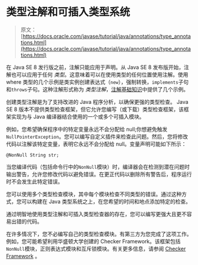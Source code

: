 # 类型注解和可插入类型系统

> 原文： [https://docs.oracle.com/javase/tutorial/java/annotations/type_annotations.html](https://docs.oracle.com/javase/tutorial/java/annotations/type_annotations.html)

在 Java SE 8 发行版之前，注解只能应用于声明。从 Java SE 8 发布版开始，注解也可以应用于任何 _类型_。这意味着可以在使用类型的任何位置使用注解。使用 where 类型的几个示例是类实例创建表达式（`new`），强制转换，`implements`子句和`throws`子句。这种注解形式称为 _类型注解_，[注解基础知识](basics.html)中提供了几个示例。

创建类型注解是为了支持改进的 Java 程序分析，以确保更强的类型检查。 Java SE 8 版本不提供类型检查框架，但它允许您编写（或下载）类型检查框架，该框架实现为与 Java 编译器结合使用的一个或多个可插入模块。

例如，您希望确保程序中的特定变量永远不会分配给 null;你想避免触发`NullPointerException`。您可以编写自定义插件来检查此问题。然后，您将修改代码以注解该特定变量，表明它永远不会分配给 null。变量声明可能如下所示：

```
@NonNull String str;

```

当您编译代码（包括命令行中的`NonNull`模块）时，编译器会在检测到潜在问题时输出警告，允许您修改代码以避免错误。在更正代码以删除所有警告后，程序运行时不会发生此特定错误。

您可以使用多个类型检查模块，其中每个模块检查不同类型的错误。通过这种方式，您可以构建在 Java 类型系统之上，在您希望的时间和地点添加特定的检查。

通过明智地使用类型注解和可插入类型检查器的存在，您可以编写更强大且更不容易出错的代码。

在许多情况下，您不必编写自己的类型检查模块。有第三方为您完成了这项工作。例如，您可能希望利用华盛顿大学创建的 Checker Framework。该框架包括`NonNull`模块，正则表达式模块和互斥锁模块。有关更多信息，请参阅 [Checker Framework](http://types.cs.washington.edu/checker-framework/) 。